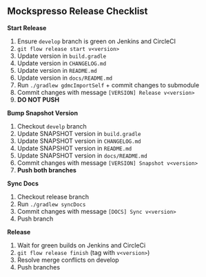 ## Mockspresso Release Checklist

**Start Release**

1. Ensure `develop` branch is green on Jenkins and CircleCI
2. `git flow release start v<version>`
3. Update version in `build.gradle`
4. Update version in `CHANGELOG.md`
5. Update version in `README.md`
6. Update version in `docs/README.md`
7. Run `./gradlew gdmcImportSelf` + commit changes to submodule
8. Commit changes with message `[VERSION] Release v<version>`
9. **DO NOT PUSH**

**Bump Snapshot Version**

1. Checkout `develp` branch
2. Update SNAPSHOT version in `build.gradle`
3. Update SNAPSHOT version in `CHANGELOG.md`
4. Update SNAPSHOT version in `README.md`
5. Update SNAPSHOT version in `docs/README.md`
6. Commit changes with message `[VERSION] Snapshot v<version>`
7. **Push both branches**

**Sync Docs**

1. Checkout release branch
2. Run `./gradlew syncDocs`
3. Commit changes with message `[DOCS] Sync v<version>`
4. Push branch

**Release**

1. Wait for green builds on Jenkins and CircleCi
2. `git flow release finish` (tag with `v<version>`)
3. Resolve merge conflicts on develop
4. Push branches
